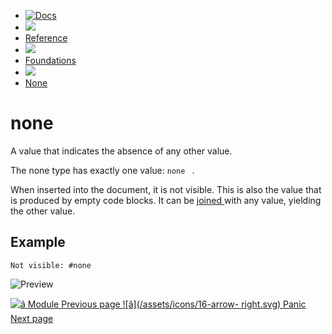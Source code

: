   * [ ![Docs](/assets/icons/16-docs-dark.svg) ](/docs)
  * ![](/assets/icons/16-arrow-right.svg)
  * [ Reference ](/docs/reference/)
  * ![](/assets/icons/16-arrow-right.svg)
  * [ Foundations ](/docs/reference/foundations/)
  * ![](/assets/icons/16-arrow-right.svg)
  * [ None ](/docs/reference/foundations/none/)

#  none

A value that indicates the absence of any other value.

The none type has exactly one value: ` none  ` .

When inserted into the document, it is not visible. This is also the value
that is produced by empty code blocks. It can be [ joined
](/docs/reference/scripting/#blocks) with any value, yielding the other value.

##  Example

    
    
    Not visible: #none
    

![Preview](/assets/docs/bWChCwjCUgpluIjZfBh2dgAAAAAAAAAA.png)

[ ![â](/assets/icons/16-arrow-right.svg) Module  Previous page
](/docs/reference/foundations/module/) [ ![â](/assets/icons/16-arrow-
right.svg) Panic  Next page  ](/docs/reference/foundations/panic/)

